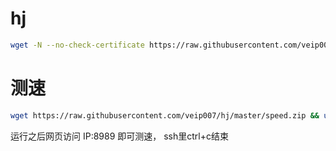 # hj
```bash
wget -N --no-check-certificate https://raw.githubusercontent.com/veip007/hj/master/hj.sh && chmod +x hj.sh && bash hj.sh
```
# 测速

```bash
wget https://raw.githubusercontent.com/veip007/hj/master/speed.zip && unzip speed.zip && rm speed.zip && cd speed && chmod +x speedtest-backend && ./speedtest-backend
```
运行之后网页访问 IP:8989 即可测速， ssh里ctrl+c结束
